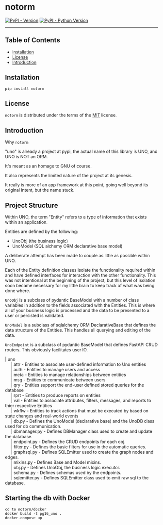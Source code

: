 # notorm

[![PyPI - Version](https://img.shields.io/pypi/v/notorm.svg)](https://pypi.org/project/notorm)
[![PyPI - Python Version](https://img.shields.io/pypi/pyversions/notorm.svg)](https://pypi.org/project/notorm)

-----

## Table of Contents

- [Installation](#installation)
- [License](#license)
- [Introduction](#introduction)

## Installation

```console
pip install notorm
```

## License

`notorm` is distributed under the terms of the [MIT](https://spdx.org/licenses/MIT.html) license.

## Introduction

Why `notorm`

"uno" is already a project at pypi, the actual name of this library is UNO, and UNO is NOT an ORM.

It's meant as an homage to GNU of course.

It also represents the limited nature of the project at its genesis.

It really is more of an app framework at this point, going well beyond its original intent, but the name stuck.

## Project Structure

Within UNO, the term "Entity" refers to a type of information that exists within an application.  

Entities are defined by the following:

- UnoObj (the business logic)
- UnoModel (SQL alchemy ORM declarative base model)

A deliberate attempt has been made to couple as little as possible within UNO.  

Each of the Entity definition classes isolate the functionality required within and have defined interfaces for interaction with the other functionality.  This was not intentional at the beginning of the project, but this level of isolation soon became necessary for my little brain to keep track of what was being done where.  

`UnoObj` is a subclass of pydantic BaseModel with a number of class variables in addition to the fields associated with the Entities. This is where all of your business logic is processed and the data to be presented to a user or persisted is validated.

`UnoModel` is a subclass of sqlalchemy ORM DeclarativeBase that defines the data structure of the Entities.  This handles all querying and editing of the data.

`UnoEndpoint` is a subclass of pydantic BaseModel that defines FastAPI CRUD routers.  This obviously facilitates user IO.


| uno  
&nbsp;&nbsp;&nbsp;&nbsp;
    | attr - Entities to associate user-defined information to Uno entities  
&nbsp;&nbsp;&nbsp;&nbsp;
    | auth - Entities to manage users and access  
&nbsp;&nbsp;&nbsp;&nbsp;
    | meta - Entities to manage relationships between entities  
&nbsp;&nbsp;&nbsp;&nbsp;
    | msg - Entities to communicate between users  
&nbsp;&nbsp;&nbsp;&nbsp;
    | qry - Entities support the end-user defined stored queries for the database  
&nbsp;&nbsp;&nbsp;&nbsp;
    | rprt - Entities to produce reports on entities  
&nbsp;&nbsp;&nbsp;&nbsp;
    | val - Entities to associate attributes, filters, messages, and reports to thier respective Entities  
&nbsp;&nbsp;&nbsp;&nbsp;
    | wkflw - Entities to track actions that must be executed by based on state changes and real-world events  
&nbsp;&nbsp;&nbsp;&nbsp;
    | db.py - Defines the UnoModel (declarative base) and the UnoDB class used for db communication.  
&nbsp;&nbsp;&nbsp;&nbsp;
    | dbmanager.py - Defines DBManager class used to create and update the database.  
&nbsp;&nbsp;&nbsp;&nbsp;
    | endpoint.py - Defines the CRUD endpoints for each obj.  
&nbsp;&nbsp;&nbsp;&nbsp;
    | filter.py - Defines the basic filters for use in the automatic queries.  
&nbsp;&nbsp;&nbsp;&nbsp;
    | graphsql.py - Defines SQLEmitter used to create the graph nodes and edges.  
&nbsp;&nbsp;&nbsp;&nbsp;
    | mixins.py - Defines Base and Model mixins.  
&nbsp;&nbsp;&nbsp;&nbsp;
    | obj.py - Defines UnoObj, the business logic executor.  
&nbsp;&nbsp;&nbsp;&nbsp;
    | schema.py - Defines schemas used by the endpoints.  
&nbsp;&nbsp;&nbsp;&nbsp;
    | sqlemitter.py - Defines SQLEmitter class used to emit raw sql to the database.  


## Starting the db with Docker

`cd to notorm/docker`  
`docker build -t pg16_uno .`  
`docker-compose up`  
